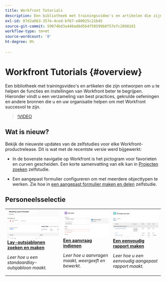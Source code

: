 ```yaml
---
title: Workfront Tutorials
description: Een bibliotheek met trainingsvideo's en artikelen die zijn ontworpen om u te helpen de functies en instellingen van Workfront beter te begrijpen.  Hieronder vindt u een verzameling van best practices, gekrulde oefeningen en andere bronnen die u en uw organisatie helpen om met Workfront succesvol te zijn.
exl-id: 07d2a063-357e-4ced-bf67-e80025c21b45
source-git-commit: 59074bd3a448ad6d564f59599b8f57efc28982d1
workflow-type: tm+mt
source-wordcount: '0'
ht-degree: 0%

---
```


# Workfront Tutorials {#overview}

Een bibliotheek met trainingsvideo&#39;s en artikelen die zijn ontworpen om u te helpen de functies en instellingen van Workfront beter te begrijpen.  Hieronder vindt u een verzameling van best practices, gekrulde oefeningen en andere bronnen die u en uw organisatie helpen om met Workfront succesvol te zijn.

>[!VIDEO](https://video.tv.adobe.com/v/335063/?quality=12)

<!-- 

This is the landing page of the user guide. It should be the first list item in the TOC.md file. 
See other user landing pages to get ideas. 

-->

<div id="whats-new-section">

## Wat is nieuw?

Bekijk de nieuwste updates van de zelfstudies voor elke Workfront-productrelease. Dit is wat met de recentste versie werd bijgewerkt:

* In de bovenste navigatie op Workfront is het pictogram voor favorieten en curven gescheiden. Een korte samenvatting van elk kan in <a href="/help/manage-work/projects/find-projects.md">Projecten zoeken</a> zelfstudie.

* Een aangepast formulier configureren om met meerdere objecttypen te werken. Zie hoe in <a href="/help/custom-data/custom-forms/custom-forms-creating-and-sharing-a-custom-form.md">een aangepast formulier maken en delen</a> zelfstudie.

</div>

<div id="recs-overview-body-1"></div>
<div id="recs-overview-body-2"></div>
<div id="recs-overview-body-3"></div>
<div id="recs-overview-body-4"></div>
<div id="recs-overview-body-5"></div>
<div id="recs-overview-body-6"></div>

<div id="staff-picks-section">

## Personeelsselectie

<table style="margin-top: 0 !important">
  <tr>
   <td>
      <a href="/help/administration-and-setup/layout-templates/find-layout-templates.md">
      <img alt="Lay-outsjablonen zoeken en maken" src="./assets/ltemp_01.png"/>
      </a>
      <div>
         <a href="/help/administration-and-setup/layout-templates/find-layout-templates.md"><strong>Lay-outsjablonen zoeken en maken</strong></a>
      </div>
      <p>
         <em>Leer hoe u een standaardlay-outsjabloon maakt.</em>
      </p>
    </td>
   <td>
      <a href="/help/manage-work/issues-requests/make-a-request.md">
      <img alt="Een aanvraag indienen" src="./assets/nrequest_01.png"/>
      </a>
      <div>
         <a href="/help/manage-work/issues-requests/make-a-request.md"><strong>Een aanvraag indienen</strong></a>
      </div>
      <p>
         <em>Leer hoe u aanvragen maakt, weergeeft en bewerkt.</em>
      </p>

<td>
      <a href="/help/reporting/basic-reporting/create-a-simple-report.md">
      <img alt="Een eenvoudig rapport maken" src="./assets/sreport_01.png"/>
      </a>
      <div>
         <a href="/help/reporting/basic-reporting/create-a-simple-report.md"><strong>Een eenvoudig rapport maken</strong></a>
      </div>
      <p>
         <em>Leer hoe u een eenvoudig aangepast rapport maakt.</em>
      </p>
    </td>
  </tr>
</table>

</div>